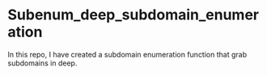 # Subenum_deep_subdomain_enumeration
In this repo, I have created a subdomain enumeration function that grab subdomains in deep.
